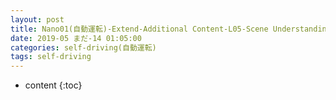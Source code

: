 ```yaml
---
layout: post
title: Nano01(自動運転)-Extend-Additional Content-L05-Scene Understanding
date: 2019-05 まだ-14 01:05:00
categories: self-driving(自動運転)
tags: self-driving
---
```

* content
{:toc}

